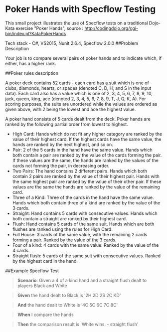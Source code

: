 Poker Hands with Specflow Testing
=================================

This small project illustrates the use of Specflow tests on a traditional Dojo-Kata exercise "Poker Hands",
source : http://codingdojo.org/cgi-bin/index.pl?KataPokerHands

Tech stack - C#, VS2015, Nunit 2.6.4, Specflow 2.0.0
##Problem Description 

Your job is to compare several pairs of poker hands and to indicate which, if either, has a higher rank. 

##Poker rules description 

A poker deck contains 52 cards - each card has a suit which is one of clubs, diamonds, hearts, or spades (denoted C, D, H, and S in the input data). Each card also has a value which is one of 2, 3, 4, 5, 6, 7, 8, 9, 10, jack, queen, king, ace (denoted 2, 3, 4, 5, 6, 7, 8, 9, T, J, Q, K, A). For scoring purposes, the suits are unordered while the values are ordered as given above, with 2 being the lowest and ace the highest value. 

A poker hand consists of 5 cards dealt from the deck. Poker hands are ranked by the following partial order from lowest to highest. 


* High Card: Hands which do not fit any higher category are ranked by the value of their highest card. If the highest cards have the same value, the hands are ranked by the next highest, and so on. 
* Pair: 2 of the 5 cards in the hand have the same value. Hands which both contain a pair are ranked by the value of the cards forming the pair. If these values are the same, the hands are ranked by the values of the cards not forming the pair, in decreasing order. 
* Two Pairs: The hand contains 2 different pairs. Hands which both contain 2 pairs are ranked by the value of their highest pair. Hands with the same highest pair are ranked by the value of their other pair. If these values are the same the hands are ranked by the value of the remaining card. 
* Three of a Kind: Three of the cards in the hand have the same value. Hands which both contain three of a kind are ranked by the value of the 3 cards. 
* Straight: Hand contains 5 cards with consecutive values. Hands which both contain a straight are ranked by their highest card. 
* Flush: Hand contains 5 cards of the same suit. Hands which are both flushes are ranked using the rules for High Card. 
* Full House: 3 cards of the same value, with the remaining 2 cards forming a pair. Ranked by the value of the 3 cards. 
* Four of a kind: 4 cards with the same value. Ranked by the value of the 4 cards. 
* Straight flush: 5 cards of the same suit with consecutive values. Ranked by the highest card in the hand. 

##Example Specflow Test
>**Scenario**: Given a 4 of a kind hand and a straight flush dealt to players Black and White

>**Given** the hand dealt to Black is '2H 2D 2S 2C KD'

>**And** the hand dealt to White is  '4C 5C 6C 7C 8C'

>**When** I compare the hands

>**Then** the comparison result is 'White wins. - straight flush'

